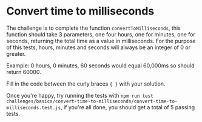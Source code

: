# Convert time to milliseconds

The challenge is to complete the function `convertToMilliseconds`, this function should take 3 parameters, one four hours, one for minutes, one for seconds, returning the total time as a value in milliseconds. For the purpose of this tests, hours, minutes and seconds will always be an integer of 0 or greater.

Example: 0 hours, 0 minutes, 60 seconds would equal 60,000ms so should return 60000.

Fill in the code between the curly braces `{ }` with your solution.

Once you're happy, try running the tests with `npm run test challenges/basics/convert-time-to-milliseconds/convert-time-to-milliseconds.test.js`, if you're all done, you should get a total of 5 passing tests.